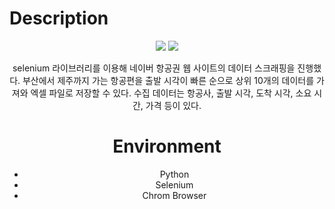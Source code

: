 # Description

<div align='center'>
	<img src="https://user-images.githubusercontent.com/113345693/223664006-390ab8b5-c037-4cda-9310-dae12f81daab.gif"/>
	<img src="https://user-images.githubusercontent.com/113345693/223664238-84389502-671d-49e0-bb84-c703c6e9230b.jpeg"/>
<div>

selenium 라이브러리를 이용해 네이버 항공권 웹 사이트의 데이터 스크래핑을 진행했다. 부산에서 제주까지 가는 항공편을 출발 시각이 빠른 순으로 상위 10개의 데이터를 가져와 엑셀 파일로 저장할 수 있다. 수집 데이터는 항공사, 출발 시각, 도착 시각, 소요 시간, 가격 등이 있다.

# Environment
- Python
- Selenium
- Chrom Browser
